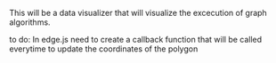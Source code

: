 This will be a data visualizer that will visualize the excecution of graph
algorithms.


to do:
    In edge.js need to create a callback function that will be called everytime to update the coordinates of the polygon